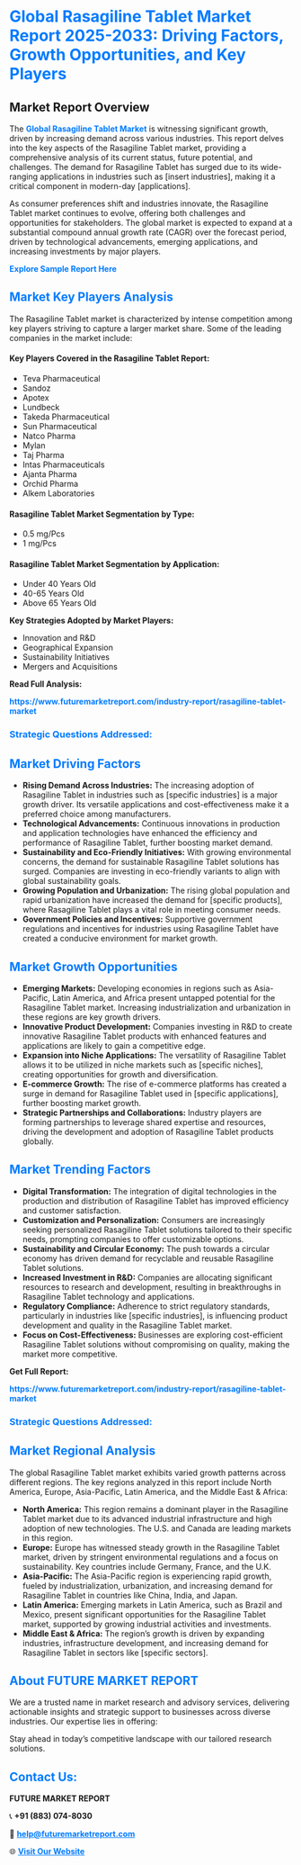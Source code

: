 <h1 style="color: #007BFF;">Global Rasagiline Tablet Market Report 2025-2033: Driving Factors, Growth Opportunities, and Key Players</h1>

<section id="overview">
<h2>Market Report Overview</h2>
<p>The <a href="https://www.futuremarketreport.com/industry-report/rasagiline-tablet-market" style="color: #007BFF; text-decoration: none;"><strong>Global Rasagiline Tablet Market</strong></a> is witnessing significant growth, driven by increasing demand across various industries. This report delves into the key aspects of the Rasagiline Tablet market, providing a comprehensive analysis of its current status, future potential, and challenges. The demand for Rasagiline Tablet has surged due to its wide-ranging applications in industries such as [insert industries], making it a critical component in modern-day [applications].</p>
<p>As consumer preferences shift and industries innovate, the Rasagiline Tablet market continues to evolve, offering both challenges and opportunities for stakeholders. The global market is expected to expand at a substantial compound annual growth rate (CAGR) over the forecast period, driven by technological advancements, emerging applications, and increasing investments by major players.</p>
</section>

<section id="overview">
<p><a href="https://www.futuremarketreport.com/request-sample/reportId=79570" style="color: #007BFF; text-decoration: none;"><strong>Explore Sample Report Here</strong></a></p>
</section>

<section id="key-players">
<h2 style="color: #007BFF;">Market Key Players Analysis</h2>
<p>The Rasagiline Tablet market is characterized by intense competition among key players striving to capture a larger market share. Some of the leading companies in the market include:</p>
<h4>Key Players Covered in the Rasagiline Tablet Report:</h4>
<ul><li>Teva Pharmaceutical</li><li>Sandoz</li><li>Apotex</li><li>Lundbeck</li><li>Takeda Pharmaceutical</li><li>Sun Pharmaceutical</li><li>Natco Pharma</li><li>Mylan</li><li>Taj Pharma</li><li>Intas Pharmaceuticals</li><li>Ajanta Pharma</li><li>Orchid Pharma</li><li>Alkem Laboratories</li></ul>
<h4>Rasagiline Tablet Market Segmentation by Type:</h4>
<ul><li>0.5 mg/Pcs</li><li>1 mg/Pcs</li></ul>

<h4>Rasagiline Tablet Market Segmentation by Application:</h4>
<ul><li>Under 40 Years Old</li><li>40-65 Years Old</li><li>Above 65 Years Old</li></ul>
<p><strong>Key Strategies Adopted by Market Players:</strong></p>
<ul>
<li>Innovation and R&D</li>
<li>Geographical Expansion</li>
<li>Sustainability Initiatives</li>
<li>Mergers and Acquisitions</li>
</ul>
</section>

<section>
<p><strong>Read Full Analysis: </strong></p><a href="https://www.futuremarketreport.com/industry-report/rasagiline-tablet-market" style="color: #007BFF; text-decoration: none;"><strong>https://www.futuremarketreport.com/industry-report/rasagiline-tablet-market</strong></a>
<h3 style="color: #007BFF;">Strategic Questions Addressed:</h3>
</section>

<section id="driving-factors">
<h2 style="color: #007BFF;">Market Driving Factors</h2>
<ul>
<li><strong>Rising Demand Across Industries:</strong> The increasing adoption of Rasagiline Tablet in industries such as [specific industries] is a major growth driver. Its versatile applications and cost-effectiveness make it a preferred choice among manufacturers.</li>
<li><strong>Technological Advancements:</strong> Continuous innovations in production and application technologies have enhanced the efficiency and performance of Rasagiline Tablet, further boosting market demand.</li>
<li><strong>Sustainability and Eco-Friendly Initiatives:</strong> With growing environmental concerns, the demand for sustainable Rasagiline Tablet solutions has surged. Companies are investing in eco-friendly variants to align with global sustainability goals.</li>
<li><strong>Growing Population and Urbanization:</strong> The rising global population and rapid urbanization have increased the demand for [specific products], where Rasagiline Tablet plays a vital role in meeting consumer needs.</li>
<li><strong>Government Policies and Incentives:</strong> Supportive government regulations and incentives for industries using Rasagiline Tablet have created a conducive environment for market growth.</li>
</ul>
</section>

<section id="growth-opportunities">
<h2 style="color: #007BFF;">Market Growth Opportunities</h2>
<ul>
<li><strong>Emerging Markets:</strong> Developing economies in regions such as Asia-Pacific, Latin America, and Africa present untapped potential for the Rasagiline Tablet market. Increasing industrialization and urbanization in these regions are key growth drivers.</li>
<li><strong>Innovative Product Development:</strong> Companies investing in R&D to create innovative Rasagiline Tablet products with enhanced features and applications are likely to gain a competitive edge.</li>
<li><strong>Expansion into Niche Applications:</strong> The versatility of Rasagiline Tablet allows it to be utilized in niche markets such as [specific niches], creating opportunities for growth and diversification.</li>
<li><strong>E-commerce Growth:</strong> The rise of e-commerce platforms has created a surge in demand for Rasagiline Tablet used in [specific applications], further boosting market growth.</li>
<li><strong>Strategic Partnerships and Collaborations:</strong> Industry players are forming partnerships to leverage shared expertise and resources, driving the development and adoption of Rasagiline Tablet products globally.</li>
</ul>
</section>

<section id="trending-factors">
<h2 style="color: #007BFF;">Market Trending Factors</h2>
<ul>
<li><strong>Digital Transformation:</strong> The integration of digital technologies in the production and distribution of Rasagiline Tablet has improved efficiency and customer satisfaction.</li>
<li><strong>Customization and Personalization:</strong> Consumers are increasingly seeking personalized Rasagiline Tablet solutions tailored to their specific needs, prompting companies to offer customizable options.</li>
<li><strong>Sustainability and Circular Economy:</strong> The push towards a circular economy has driven demand for recyclable and reusable Rasagiline Tablet solutions.</li>
<li><strong>Increased Investment in R&D:</strong> Companies are allocating significant resources to research and development, resulting in breakthroughs in Rasagiline Tablet technology and applications.</li>
<li><strong>Regulatory Compliance:</strong> Adherence to strict regulatory standards, particularly in industries like [specific industries], is influencing product development and quality in the Rasagiline Tablet market.</li>
<li><strong>Focus on Cost-Effectiveness:</strong> Businesses are exploring cost-efficient Rasagiline Tablet solutions without compromising on quality, making the market more competitive.</li>
</ul>
</section>

<section>
<p><strong>Get Full Report: </strong></p><a href="https://www.futuremarketreport.com/industry-report/rasagiline-tablet-market" style="color: #007BFF; text-decoration: none;"><strong>https://www.futuremarketreport.com/industry-report/rasagiline-tablet-market</strong></a>
<h3 style="color: #007BFF;">Strategic Questions Addressed:</h3>
</section>


<section id="regional-analysis">
<h2 style="color: #007BFF;">Market Regional Analysis</h2>
<p>The global Rasagiline Tablet market exhibits varied growth patterns across different regions. The key regions analyzed in this report include North America, Europe, Asia-Pacific, Latin America, and the Middle East & Africa:</p>
<ul>
<li><strong>North America:</strong> This region remains a dominant player in the Rasagiline Tablet market due to its advanced industrial infrastructure and high adoption of new technologies. The U.S. and Canada are leading markets in this region.</li>
<li><strong>Europe:</strong> Europe has witnessed steady growth in the Rasagiline Tablet market, driven by stringent environmental regulations and a focus on sustainability. Key countries include Germany, France, and the U.K.</li>
<li><strong>Asia-Pacific:</strong> The Asia-Pacific region is experiencing rapid growth, fueled by industrialization, urbanization, and increasing demand for Rasagiline Tablet in countries like China, India, and Japan.</li>
<li><strong>Latin America:</strong> Emerging markets in Latin America, such as Brazil and Mexico, present significant opportunities for the Rasagiline Tablet market, supported by growing industrial activities and investments.</li>
<li><strong>Middle East & Africa:</strong> The region’s growth is driven by expanding industries, infrastructure development, and increasing demand for Rasagiline Tablet in sectors like [specific sectors].</li>
</ul>
</section>

<footer>
<h2 style="color: #007BFF;">About FUTURE MARKET REPORT</h2>
<p>We are a trusted name in market research and advisory services, delivering actionable insights and strategic support to businesses across diverse industries. Our expertise lies in offering:</p>

<p>Stay ahead in today’s competitive landscape with our tailored research solutions.</p>

<h2 style="color: #007BFF;">Contact Us:</h2>
<p><strong>FUTURE MARKET REPORT</strong></p>
<p>📞 <strong>+91 (883) 074-8030</strong></p>
<p>📧 <strong><a href="mailto:help@futuremarketreport.com" style="color: #007BFF;">help@futuremarketreport.com</a></strong></p>
<p>🌐 <strong><a href="https://www.futuremarketreport.com/" style="color: #007BFF;">Visit Our Website</a></strong></p>
</footer>